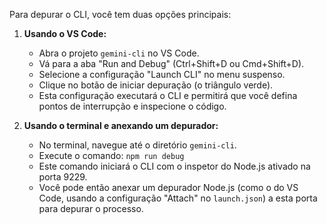 Para depurar o CLI, você tem duas opções principais:

1.  **Usando o VS Code:**
    - Abra o projeto `gemini-cli` no VS Code.
    - Vá para a aba "Run and Debug" (Ctrl+Shift+D ou Cmd+Shift+D).
    - Selecione a configuração "Launch CLI" no menu suspenso.
    - Clique no botão de iniciar depuração (o triângulo verde).
    - Esta configuração executará o CLI e permitirá que você defina pontos de interrupção e inspecione o código.

2.  **Usando o terminal e anexando um depurador:**
    - No terminal, navegue até o diretório `gemini-cli`.
    - Execute o comando: `npm run debug`
    - Este comando iniciará o CLI com o inspetor do Node.js ativado na porta 9229.
    - Você pode então anexar um depurador Node.js (como o do VS Code, usando a configuração "Attach" no `launch.json`) a esta porta para depurar o processo.
